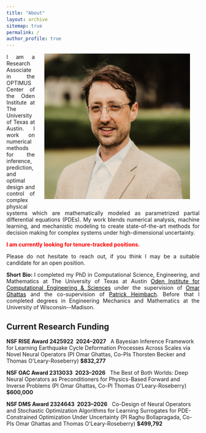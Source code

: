 ```yaml
---
title: "About"
layout: archive
sitemap: true
permalink: /
author_profile: true
---
```


<img src="/assets/images/tom_headshot.jpg" width="380px" alt="Thomas O'Leary-Roseberry" align="right" style="display:block;margin-bottom:25px;margin-left:auto;margin-right:auto;padding-left: 25px;padding-right: 25px;" z-index="1" />
<p style="text-align: justify">
I am a Research Associate in the OPTIMUS Center of the Oden Institute at The University of Texas at Austin.
I work on numerical methods for the inference, prediction, and optimal design and control of complex physical systems which are mathematically modeled as parametrized partial differential equations (PDEs).
My work blends numerical analysis, machine learning, and mechanistic modeling to create state-of-the-art methods for decision making for complex systems under high-dimensional uncertainty. 
</p>


<span style="color:red">**I am currently looking for tenure-tracked positions.**</span>
<p style="text-align: justify">
Please do not hesitate to reach out, if you think I may be a suitable candidate for an open position.
</p>

<p style="text-align: justify">
<b> Short Bio: </b> I completed my PhD in Computational Science, Engineering, and Mathematics at The University of Texas at Austin <a href="https://www.oden.utexas.edu/" style="color:black">Oden Institute for Computational Engineering & Sciences</a> under the supervision of <a href="https://users.oden.utexas.edu/~omar/" style="color:black">Omar Ghattas</a> and the co-supervision of <a href="https://heimbach.wordpress.com/" style="color:black">Patrick Heimbach</a>. 
Before that I completed degrees in Engineering Mechanics and Mathematics at the University of Wisconsin--Madison.
</p>



## Current Research Funding
**NSF RISE Award 2425922&nbsp;&nbsp;2024&ndash;2027**&nbsp;&nbsp; A Bayesian Inference Framework for Learning Earthquake Cycle Deformation Processes Across Scales via Novel Neural Operators (PI Omar Ghattas, Co-PIs Thorsten Becker and Thomas O'Leary-Roseberry) **$832,277**

**NSF OAC Award 2313033&nbsp;&nbsp;2023&ndash;2026**&nbsp;&nbsp; The Best of Both Worlds: Deep Neural Operators as Preconditioners for Physics-Based Forward and Inverse Problems (PI Omar Ghattas, Co-PI Thomas O'Leary-Roseberry) **$600,000**

**NSF DMS Award 2324643&nbsp;&nbsp;2023&ndash;2026**&nbsp;&nbsp; Co-Design of Neural Operators and Stochastic Optimization Algorithms for Learning Surrogates for PDE- Constrained Optimization Under Uncertainty (PI Raghu Bollapragada, Co-PIs Omar Ghattas and Thomas O'Leary-Roseberry) **$499,792**




